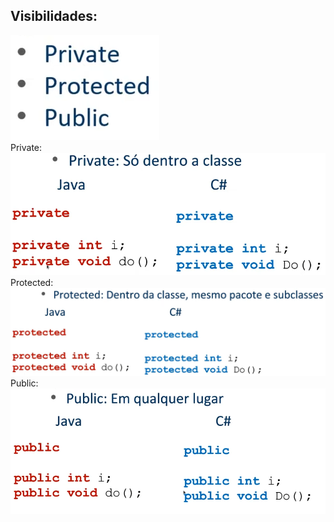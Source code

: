 ## Visibilidades:
![img.png](img.png)
<br>Private:<br>
![img_1.png](img_1.png)
<br>Protected:<br>
![img_2.png](img_2.png)
<br>Public:<br>
![img_3.png](img_3.png)